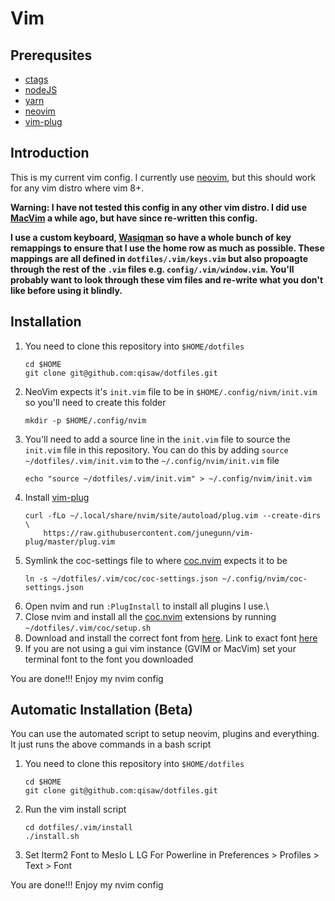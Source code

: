 # Vim

## Prerequsites
* [ctags](https://github.com/universal-ctags/homebrew-universal-ctags)
* [nodeJS](https://github.com/nvm-sh/nvm)
* [yarn](https://yarnpkg.com/lang/en/)
* [neovim](https://neovim.io/)
* [vim-plug](https://github.com/junegunn/vim-plug)


## Introduction
This is my current vim config. I currently use [neovim](https://neovim.io/), but this should work for any vim distro where vim 8+.

**Warning: I have not tested this config in any other vim distro. I did use [MacVim](https://github.com/macvim-dev/macvim) a while ago, but have since re-written this config.**

**I use a custom keyboard, [Wasiqman](https://github.com/qisaw/wasiqman) so have a whole bunch of key remappings to ensure that I use the home row as much as possible.
  These mappings are all defined in `dotfiles/.vim/keys.vim` but also propoagte through the rest of the `.vim` files e.g. `config/.vim/window.vim`. You'll probably want to look through these vim files and re-write what you don't like before using it blindly.**

## Installation
1. You need to clone this repository into `$HOME/dotfiles`
    ~~~
    cd $HOME
    git clone git@github.com:qisaw/dotfiles.git
    ~~~
1. NeoVim expects it's `init.vim` file to be in `$HOME/.config/nivm/init.vim` so you'll need to create this folder
    ~~~
    mkdir -p $HOME/.config/nvim
    ~~~
1. You'll need to add a source line in the `init.vim` file to source the `init.vim` file in this repository. You can do this by adding `source ~/dotfiles/.vim/init.vim` to the `~/.config/nvim/init.vim` file
    ~~~
    echo "source ~/dotfiles/.vim/init.vim" > ~/.config/nvim/init.vim
    ~~~
1. Install [vim-plug](https://github.com/junegunn/vim-plug)
    ~~~
    curl -fLo ~/.local/share/nvim/site/autoload/plug.vim --create-dirs \
        https://raw.githubusercontent.com/junegunn/vim-plug/master/plug.vim
    ~~~
1. Symlink the coc-settings file to where [coc.nvim](https://github.com/neoclide/coc.nvim) expects it to be
    ~~~
    ln -s ~/dotfiles/.vim/coc/coc-settings.json ~/.config/nvim/coc-settings.json
    ~~~
1. Open nvim and run `:PlugInstall` to install all plugins I use.\
1. Close nvim and install all the [coc.nvim](https://github.com/neoclide/coc.nvim) extensions by running `~/dotfiles/.vim/coc/setup.sh`
1. Download and install the correct font from [here](https://github.com/powerline/fonts). Link to exact font [here](https://github.com/powerline/fonts/blob/master/Meslo%20Slashed/Meslo%20LG%20L%20Regular%20for%20Powerline.ttf)
1. If you are not using a gui vim instance (GVIM or MacVim) set your terminal font to the font you downloaded

You are done!!! Enjoy my nvim config

## Automatic Installation (Beta)
You can use the automated script to setup neovim, plugins and everything. It just runs the above commands in a bash script

1. You need to clone this repository into `$HOME/dotfiles`
    ~~~
    cd $HOME
    git clone git@github.com:qisaw/dotfiles.git
    ~~~
2. Run the vim install script
    ~~~
    cd dotfiles/.vim/install
    ./install.sh
    ~~~
3. Set Iterm2 Font to Meslo L LG For Powerline in Preferences > Profiles > Text > Font

You are done!!! Enjoy my nvim config

